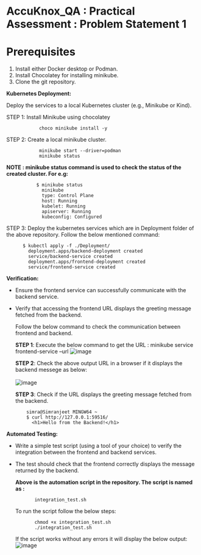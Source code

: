 # AccuKnox_QA : Practical Assessment : Problem Statement 1

# Prerequisites
1.	Install either Docker desktop or Podman.
2.	Install Chocolatey for installing minikube.
3.	Clone the git repository.

**Kubernetes Deployment:**

Deploy the services to a local Kubernetes cluster (e.g., Minikube or Kind).

STEP 1: Install Minikube using chocolatey
                
                choco minikube install -y

STEP 2: Create a local minikube cluster.
                
                minikube start --driver=podman
                minikube status

**NOTE : minikube status command is used to check the status of the created cluster. For e.g:**

               $ minikube status
                 minikube
                 type: Control Plane
                 host: Running
                 kubelet: Running
                 apiserver: Running
                 kubeconfig: Configured


STEP 3: Deploy the kubernetes services which are in Deployment folder of the above repository. Follow the below mentioned command:
          
          $ kubectl apply -f ./Deployment/
            deployment.apps/backend-deployment created
            service/backend-service created
            deployment.apps/frontend-deployment created
            service/frontend-service created



**Verification:**

- Ensure the frontend service can successfully communicate with the backend service.
- Verify that accessing the frontend URL displays the greeting message fetched from the backend.

  Follow the below command to check the communication between frontend and backend.

  **STEP 1**: Execute the below command to get the URL :
          minikube service frontend-service –url
          ![image](https://github.com/user-attachments/assets/206eb946-aa3f-4ebe-ac77-7546a4bf45ff)

  **STEP 2**: Check the above output URL in a browser if it displays the backend messege as below:<br>
         <br> ![image](https://github.com/user-attachments/assets/5ac8ae38-e61d-4d1b-aa3a-8564c897a2a6)

  **STEP 3**: Check if the URL displays the greeting message fetched from the backend.

          simra@Simranjeet MINGW64 ~
          $ curl http://127.0.0.1:59516/
            <h1>Hello from the Backend!</h1>



**Automated Testing:**

- Write a simple test script (using a tool of your choice) to verify the integration between the frontend and backend services.
- The test should check that the frontend correctly displays the message returned by the backend.

  **Above is the automation script in the repository. The script is named as :**

             integration_test.sh

  To run the script follow the below steps:

             chmod +x integration_test.sh
             ./integration_test.sh

  If the script works without any errors it will display the below output:
             ![image](https://github.com/user-attachments/assets/4e3ed7c3-d645-43fd-b047-96793602a3cb)


